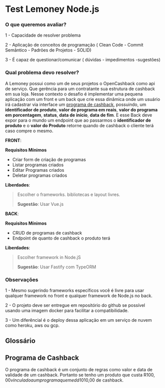 # Test Lemoney Node.js 

### O que queremos avaliar? 

1 - Capacidade de resolver problema 

2 - Aplicação de conceitos de programação ( Clean Code - Commit Semântico - Padrões de Projetos - SOLID)

3 - É capaz de questionar/comunicar ( dúvidas - impedimentos -sugestões)


### Qual problema devo resolver?

A Lemoney possui como um de seus projetos o OpenCashback como api de serviço. Que gerência para um contratante sua estrutura de cashback em sua loja. Nesse contexto o desafio é implementar uma pequena aplicação com um front e um back que crie essa dinâmica onde um usuário irá cadastrar via interface um [programa de cashback](#programa-de-cashback), possuindo, um **identificador de produto**, **valor de programa em reais**, **valor do programa em porcentagem**, **status**, **data de início**, **data de fim**. E esse Back deve expor para o mundo um endpoint que ao passarmos o **identificador de produto** e o **valor do Produto** retorne quando de cashback o cliente terá caso compre o mesmo. 

**FRONT**: 

**Requisitos Mínimos**

+ Criar form de criação de programas
+ Listar programas criados 
+ Editar Programas criados
+ Deletar programas criados 

**Liberdades**:

> Escolher o frameworks. bibliotecas e layout livres.
>
> __Sugestão__: Usar Vue.js



**BACK**:

**Requisitos Mínimos**

 + CRUD de programas de cashback
 + Endpoint de quanto de cashback o produto terá

 **Liberdades**: 
> Escolher framework in Node.jS
>
> __Sugestão__: Usar  Fastify com TypeORM


### Observações 

1 - Mesmo sugerindo frameworks específicos você é livre para usar qualquer framework no front e qualquer framework de Node.js no back.  

2 - O projeto deve ser entregue em repositório do github se possível usando uma imagem docker para facilitar a compatibilidade.

3 - Um diferêncial é o deploy dessa aplicação em um serviço de nuvem como heroku, aws ou gcp. 


 ## Glossário 

 ## Programa de Cashback

 O programa de cashback é um conjunto de regras como valor e data de validade de um cashback. Portanto se tenho um produto que custa R$100,00 vinculado a um programa que me dá 10% de cashback. No final terei um retorno de R$10,00 de cashback.
